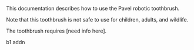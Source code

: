 This documentation describes how to use the Pavel robotic
toothbrush.

Note that this toothbrush is not safe to use for children,
adults, and wildlife.

The toothbrush requires [need info here].

b1 addn